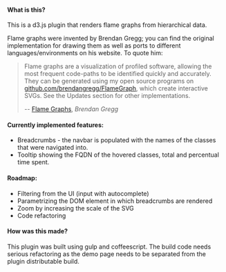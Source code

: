 <h4>What is this?</h4>
<p>This is a d3.js plugin that renders flame graphs from hierarchical data.</p>

Flame graphs were invented by Brendan Gregg; you can find the original implementation for drawing them as well as ports to different languages/environments on his website. To quote him:

> Flame graphs are a visualization of profiled software, allowing the most frequent code-paths to be identified quickly and accurately. They can be generated using my open source programs on [github.com/brendangregg/FlameGraph](http://github.com/brendangregg/FlameGraph), which create interactive SVGs. See the Updates section for other implementations.
> 
> -- [Flame Graphs](http://www.brendangregg.com/flamegraphs.html), <cite>Brendan Gregg</cite>

<h4>Currently implemented features:</h4>
<ul>
  <li>Breadcrumbs - the navbar is populated with the names of the classes that were navigated into.</li>
  <li>Tooltip showing the FQDN of the hovered classes, total and percentual time spent.</li>
</ul>

<h4>Roadmap:</h4>
<ul>
  <li>Filtering from the UI (input with autocomplete)</li>
  <li>Parametrizing the DOM element in which breadcrumbs are rendered </li>
  <li>Zoom by increasing the scale of the SVG</li>
  <li>Code refactoring</li>
</ul>

<h4>How was this made?</h4>
<p>This plugin was built using gulp and coffeescript. The build code needs serious refactoring as the demo page needs to be separated from the plugin distributable build.</p>